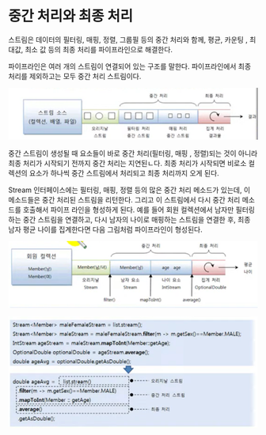 # 중간 처리와 최종 처리

스트림은 데이터의 필터링, 매핑, 정렬, 그룹필 등의 중간 처리와 함께, 평균, 카운팅 , 최대값, 최소 값 등의
최종 처리를 파이프라인으로 해결한다.

파이프라인은 여러 개의 스트림이 연결되어 있는 구조를 말한다. 파이프라인에서 최종 처리를 제외하고는 모두 중간 처리 스트림이다.

![img.png](img.png)

중간 스트림이 생성될 때 요소들이 바로 중간 처리(필터링, 매핑 , 정렬)되는 것이 아니라 최종 처리가 시작되기 전까지
중간 처리는 지연된ㄴ다. 최종 처리가 시작되면 비로소 컬렉션의 요소가 하나씩 중간 스트림에서 처리되고 최종 처리까지 오게 된다.

Stream 인터페이스에는 필터링, 매핑, 정렬 등의 많은 중간 처리 메소드가 있는데, 
이 메소드들은 중간 처리된 스트림을 리턴한다. 그리고 이 스트림에서 다시 중간 처리 메소드를 호출해서 파이프 라인을 형성하게 된다.
예를 들어 회원 컬렉션에서 남자만 필터링하는 중간 스트림을 연결하고, 다시 남자의 나이로 매핑하는 스트림을 연결한 후,
최종 남자 평균 나이를 집계한다면 다음 그림처럼 파이프라인이 형성된다.

![img_1.png](img_1.png)

![img_2.png](img_2.png)

